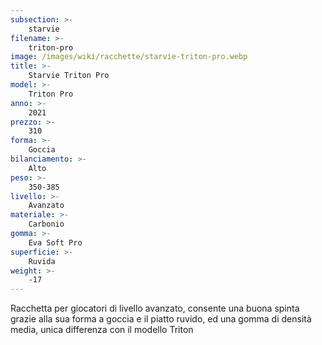 ```yaml
---
subsection: >-
    starvie
filename: >-
    triton-pro
image: /images/wiki/racchette/starvie-triton-pro.webp
title: >-
    Starvie Triton Pro
model: >-
    Triton Pro
anno: >-
    2021
prezzo: >-
    310
forma: >-
    Goccia
bilanciamento: >-
    Alto
peso: >-
    350-385
livello: >-
    Avanzato
materiale: >-
    Carbonio
gomma: >-
    Eva Soft Pro
superficie: >-
    Ruvida
weight: >-
    -17
---
```

Racchetta per giocatori di livello avanzato, consente una buona spinta grazie alla sua forma a goccia e il piatto ruvido, ed una gomma di densità media, unica differenza con il modello Triton